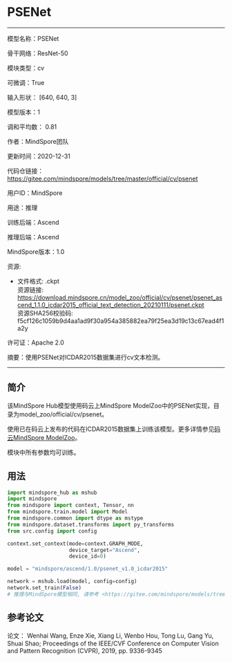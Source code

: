 # PSENet

---

模型名称：PSENet

骨干网络：ResNet-50

模块类型：cv

可微调：True

输入形状： [640, 640, 3]

模型版本：1

调和平均数： 0.81

作者：MindSpore团队

更新时间：2020-12-31

代码仓链接： <https://gitee.com/mindspore/models/tree/master/official/cv/psenet>

用户ID：MindSpore

用途：推理

训练后端：Ascend

推理后端：Ascend

MindSpore版本：1.0

资源:

  -
    文件格式: .ckpt  
    资源链接: <https://download.mindspore.cn/model_zoo/official/cv/psenet/psenet_ascend_1.1.0_icdar2015_official_text_detection_20210111/psenet.ckpt>  
    资源SHA256校验码: f5cf126c1059b9d4aa1ad9f30a954a385882ea79f25ea3d19c13c67ead4f1a2y  

许可证：Apache 2.0

摘要：使用PSENet对ICDAR2015数据集进行cv文本检测。

---

## 简介

该MindSpore Hub模型使用码云上MindSpore ModelZoo中的PSENet实现，目录为model_zoo/official/cv/psenet。

使用已在码云上发布的代码在ICDAR2015数据集上训练该模型。更多详情参见[码云MindSpore ModelZoo](https://gitee.com/mindspore/models/tree/master/official/cv/psenet/README.md)。

模块中所有参数均可训练。

## 用法

```python
import mindspore_hub as mshub
import mindspore
from mindspore import context, Tensor, nn
from mindspore.train.model import Model
from mindspore.common import dtype as mstype
from mindspore.dataset.transforms import py_transforms
from src.config import config

context.set_context(mode=context.GRAPH_MODE,
                    device_target="Ascend",
                    device_id=0)

model = "mindspore/ascend/1.0/psenet_v1.0_icdar2015"

network = mshub.load(model, config=config)
network.set_train(False)
# 推理与MindSpore模型相同, 请参考 <https://gitee.com/mindspore/models/tree/master/official/cv/psenet>。
```

## 参考论文

论文： Wenhai Wang, Enze Xie, Xiang Li, Wenbo Hou, Tong Lu, Gang Yu, Shuai Shao; Proceedings of the IEEE/CVF Conference on Computer Vision and Pattern Recognition (CVPR), 2019, pp. 9336-9345
